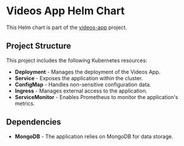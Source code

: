# Videos App Helm Chart

This Helm chart is part of the [videos-app](https://github.com/LevinsonEli/videos-app/tree/master) project.

## Project Structure

This project includes the following Kubernetes resources:
* **Deployment** - Manages the deployment of the Videos App.
* **Service** - Exposes the application within the cluster.
* **ConfigMap** - Handles non-sensitive configuration data.
* **Ingress** - Manages external access to the application.
* **ServiceMonitor** - Enables Prometheus to monitor the application's metrics.

## Dependencies

* **MongoDB** - The application relies on MongoDB for data storage.